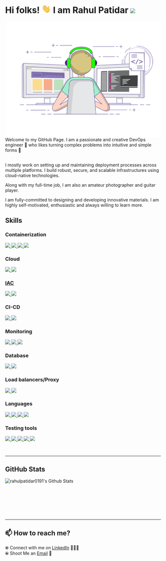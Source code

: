 # Hi folks! <img src="https://raw.githubusercontent.com/ABSphreak/ABSphreak/master/gifs/Hi.gif" width="30px"> I am Rahul Patidar <a href="https://github.com/DenverCoder1/readme-typing-svg"><img src="https://readme-typing-svg.herokuapp.com?lines=DevOps+Engineer+🚀&center=true&width=500&height=90"></a>
<img align="right" alt="GIF" src="https://raw.githubusercontent.com/devSouvik/devSouvik/master/gif3.gif" width="500"/>
Welcome to my GitHub Page. I am  a passionate and creative DevOps engineer 🚀 who likes turning complex problems into intuitive and simple forms 🎯

<br>
<br>

I mostly work on setting up and maintaining deployment processes across multiple platforms. I build robust, secure, and scalable infrastructures using cloud-native technologies.

Along with my full-time job, I am also an amateur photographer and guitar player.

I am fully-committed to designing and developing innovative materials. I am highly self-motivated, enthusiastic and always willing to learn more.


## Skills

<p dir="auto">
<h3> Containerization </h3>
    <a href="https://www.docker.com/" rel="nofollow">
    <img src="https://raw.githubusercontent.com/itsksaurabh/itsksaurabh/master/assets/docker.gif" height="80" data-animated-image="" style="max-width: 100%;"> 
  </a>
  <a href="https://www.docker.com/" rel="nofollow">
    <img src="https://aptira.com/wp-content/uploads/2016/09/dockerswarm_logo.png" height="80" data-animated-image="" style="max-width: 100%;"> 
  <a href="https://www.portainer.io/" rel="nofollow">
    <img src="https://miro.medium.com/v2/resize:fit:1100/format:webp/0*oi7TujkZyDZvAeaj.png" height="65" data-animated-image="" style="max-width: 100%;">
  </a>
  <a href="https://kubernetes.io/" rel="nofollow">
    <img src="https://raw.githubusercontent.com/itsksaurabh/itsksaurabh/master/assets/k8s.gif" height="75" data-animated-image="" style="max-width: 100%;">
  </a>
  
<h3>Cloud</h3>
  <a href="https://aws.amazon.com/" rel="nofollow">
    <img src="https://logos-world.net/wp-content/uploads/2021/08/Amazon-Web-Services-AWS-Logo.png" width="120" data-animated-image="" style="max-width: 100%;">
  <a href="https://azure.microsoft.com/en-ca" rel="nofollow">
    <img src="https://www.logo.wine/a/logo/Microsoft_Azure/Microsoft_Azure-Logo.wine.svg" width="120" data-animated-image="" style="max-width: 100%;">
    
<h3> IAC </h3>
   <a href="https://www.terraform.io/" rel="nofollow">
      <img src="https://raw.githubusercontent.com/itsksaurabh/itsksaurabh/master/assets/terraform.gif" width="120" data-animated-image="" style="max-width: 100%;">
     </a> 
      <a href="https://www.ansible.com/" rel="nofollow">
      <img src="https://logowik.com/content/uploads/images/ansible3554.jpg" width="120" data-animated-image="" style="max-width: 100%;">
    </a>

<h3> CI-CD</h3>    
   <a href="https://www.jenkins.io/" rel="nofollow">
    <img src="https://logowik.com/content/uploads/images/jenkins8460.jpg" height="90" data-animated-image="" style="max-width: 100%;">
  </a> 
  <a href="https://github.com/features/actions" rel="nofollow">
    <img src="https://cdn.invicti.com/statics/img/drive/h2jfrvzrbyh1yff2n3wfu2hkqqps6x_uvqo.png" height="80" data-animated-image="" style="max-width: 100%;">
  </a>
      
<h3>Monitoring</h3>
    <a href="https://grafana.com/" rel="nofollow">
    <img src="https://raw.githubusercontent.com/itsksaurabh/itsksaurabh/master/assets/grafana.gif" height="60" data-animated-image="" style="max-width: 100%;">  
  </a>
  <a href="https://prometheus.io/" rel="nofollow">
    <img src="https://raw.githubusercontent.com/itsksaurabh/itsksaurabh/master/assets/prometheus.gif" height="65" data-animated-image="" style="max-width: 100%;">
  </a>
  <a href="https://www.influxdata.com/" rel="nofollow">
    <img src="https://raw.githubusercontent.com/itsksaurabh/itsksaurabh/master/assets/influxdata.gif" height="60" data-animated-image="" style="max-width: 100%;">
  </a>
      
<h3>Database</h3>  
  <a href="https://www.postgresql.org/" rel="nofollow">
    <img src="https://raw.githubusercontent.com/itsksaurabh/itsksaurabh/master/assets/postgresql.gif" height="90" data-animated-image="" style="max-width: 100%;">  
  </a> 
  <a href="https://www.mongodb.com/" rel="nofollow">
    <img src="https://raw.githubusercontent.com/itsksaurabh/itsksaurabh/master/assets/mongo.gif" height="80" data-animated-image="" style="max-width: 100%;">
  </a>

<h3>Load balancers/Proxy</h3>  
  <a href="https://traefik.io/traefik/" rel="nofollow">
    <img src="https://itekblog.com/wp-content/uploads/2019/03/traefik.logo_.png" height="80" data-animated-image="" style="max-width: 100%;">
  </a>
  <a href="https://www.nginx.com/" rel="nofollow">
    <img src="https://logowik.com/content/uploads/images/nginx7281.logowik.com.webp" height="80" data-animated-image="" style="max-width: 100%;">
  </a>
      
 <h3>Languages</h3>
    <a href="https://www.javascript.com/" rel="nofollow">
    <img src="https://camo.githubusercontent.com/3f3912f5b5b179e1e5ff7f13e7bee579509c13f1fc121a361c6967ca43b50e07/68747470733a2f2f6d69726f2e6d656469756d2e636f6d2f6d61782f313236302f312a2d744f6c644562666a696a786e3956715a65554c71672e676966" height="80" data-animated-image="" style="max-width: 100%;">
  </a>
    <a href="https://www.python.org/" rel="nofollow">
    <img src="https://www.thoughtwin.com/assets/img/Python_img.gif" height="80" data-animated-image="" style="max-width: 100%;">
  </a>
 <a href="https://www.gnu.org/software/bash/" rel="nofollow">
    <img src="https://static.javatpoint.com/tutorial/bash/images/bash.png" height="80" data-animated-image="" style="max-width: 100%;">
  </a>
  <a href="https://groovy-lang.org/" rel="nofollow">
    <img src="https://upload.wikimedia.org/wikipedia/commons/thumb/3/36/Groovy-logo.svg/890px-Groovy-logo.svg.png?20190703002505" height="80" data-animated-image="" style="max-width: 100%;">
  </a>
      
<h3>Testing tools</h3>
  <a href="https://www.cypress.io/">
    <img src="https://asset.brandfetch.io/idIq_kF0rb/idv3zwmSiY.jpeg?updated=1667565306852" height="80" data-animated-image="" style="max-width: 100%;">
  </a>
  <a href="https://playwright.dev/">
    <img src="https://playwright.dev/img/playwright-logo.svg" height="80" data-animated-image="" style="max-width: 100%;">
  </a>
  <a href="https://www.selenium.dev/">
    <img src="https://seeklogo.com/images/S/selenium-logo-DB9103D7CF-seeklogo.com.png" height="80" data-animated-image="" style="max-width: 100%;">
  </a>
  <a href="https://appium.io/docs/en/2.0/">
    <img src="https://seeklogo.com/images/A/appium-logo-2AB368AF4A-seeklogo.com.png" height="80" data-animated-image="" style="max-width: 100%;">
  </a>
  <a href="https://www.postman.com/">
    <img src="https://seeklogo.com/images/P/postman-logo-F43375A2EB-seeklogo.com.png" height="80" data-animated-image="" style="max-width: 100%;">
  </a>  

 </p>   
   <br> 

------------- 

## GitHub Stats

<img align="left" src="https://github-readme-stats.anuraghazra1.vercel.app/api?username=rahulpatidar0191&include_all_commits=true&show=reviews&hide=stars&count_private=true&show_icons=true&line_height=20&title_color=7A7ADB&icon_color=2234AE&text_color=D3D3D3&bg_color=0,000000,130F40" alt="rahulpatidar0191's Github Stats"> 

<br>
<br>
<br>
<br>
<br>
<br>
<br>

--------



## 📫 **How to reach me?**<br>
⦿ Connect with me on [LinkedIn](https://www.linkedin.com/in/rahul-patidar-can/) 👨🏻‍💻 <br>
⦿ Shoot Me an <a href = "mailto: rahulpatidar0191@gmail.com">Email</a> 💌
